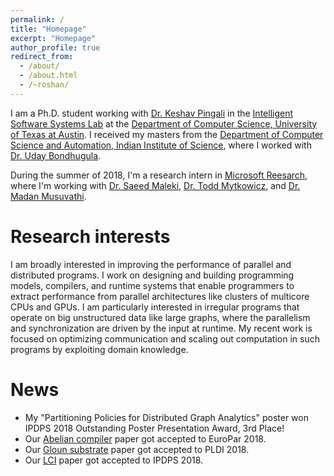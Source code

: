 ```yaml
---
permalink: /
title: "Homepage"
excerpt: "Homepage"
author_profile: true
redirect_from: 
  - /about/
  - /about.html
  - /~roshan/
---
```


I am a Ph.D. student working with [Dr. Keshav Pingali](https://www.cs.utexas.edu/~pingali/) in the [Intelligent Software Systems Lab](http://iss.ices.utexas.edu/) at the [Department of Computer Science, University of Texas at Austin](https://www.cs.utexas.edu/). I received my masters from the [Department of Computer Science and Automation, Indian Institute of Science](http://www.csa.iisc.ac.in/), where I worked with [Dr. Uday Bondhugula](http://drona.csa.iisc.ernet.in/~uday/).

During the summer of 2018, I'm a research intern in [Microsoft Reesarch](https://www.microsoft.com/en-us/research/group/research-in-software-engineering-rise/), where I'm working with [Dr. Saeed Maleki](https://www.microsoft.com/en-us/research/people/saemal/), [Dr. Todd Mytkowicz](https://www.microsoft.com/en-us/research/people/toddm/), and [Dr. Madan Musuvathi](https://www.microsoft.com/en-us/research/people/madanm/).

# Research interests

I am broadly interested in improving the performance of parallel and distributed programs. I work on designing and building programming models, compilers, and runtime systems that enable programmers to extract performance from parallel architectures like clusters of multicore CPUs and GPUs. I am particularly interested in irregular programs that operate on big unstructured data like large graphs, where the parallelism and synchronization are driven by the input at runtime. My recent work is
focused on optimizing communication and scaling out computation in such programs by exploiting domain knowledge.

# News

* My "Partitioning Policies for Distributed Graph Analytics" poster won IPDPS 2018 Outstanding Poster Presentation Award, 3rd Place!
* Our [Abelian compiler](https://roshandathathri.github.io/publication/2018-europar) paper got accepted to EuroPar 2018.
* Our [Gloun substrate](https://roshandathathri.github.io/publication/2018-pldi) paper got accepted to PLDI 2018.
* Our [LCI](https://roshandathathri.github.io/publication/2018-ipdps) paper got accepted to IPDPS 2018.
